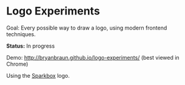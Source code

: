 # Logo Experiments
Goal: Every possible way to draw a logo, using modern frontend techniques.

**Status:** In progress

Demo: http://bryanbraun.github.io/logo-experiments/
(best viewed in Chrome)

Using the [Sparkbox](http://seesparkbox.com/) logo.
